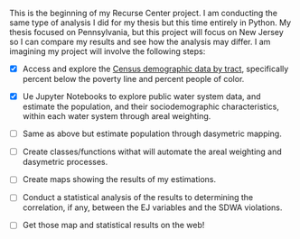 This is the beginning of my Recurse Center project. I am conducting the same type of analysis I did for my thesis but this time entirely in Python. My thesis focused on Pennsylvania, but this project will focus on New Jersey so I can compare my results and see how the analysis may differ.  I am imagining my project will involve the following steps:

- [x] Access and explore the [Census demographic data by tract](https://github.com/zstatmanweil/EJ-analysis-map/blob/master/Census.ipynb), specifically percent below the poverty line and percent people of color.
- [x] Ue Jupyter Notebooks to explore public water system data, and estimate the population, and their sociodemographic characteristics, within each water system through areal weighting.
- [ ] Same as above but estimate population through dasymetric mapping.
- [ ] Create classes/functions withat will automate the areal weighting and dasymetric processes.
- [ ] Create maps showing the results of my estimations.
- [ ] Conduct a statistical analysis of the results to determining the correlation, if any, between the EJ variables and the SDWA violations.
- [ ] Get those map  and statistical results on the web!





